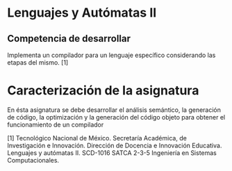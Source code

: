 # Lenguajes y Autómatas II 

## Competencia de desarrollar 
Implementa un compilador para un lenguaje específico considerando las etapas del mismo. [1]

# Caracterización de la asignatura
En ésta asignatura se debe desarrollar el análisis semántico, la generación de código,
la optimización y la generación del código objeto para obtener el funcionamiento de un compilador














[1] Tecnológico Nacional de México. 
Secretaría Académica, de Investigación e Innovación.
Dirección de Docencia e Innovación Educativa. 
Lenguajes y autómatas II. SCD-1016 SATCA 2-3-5
Ingeniería en Sistemas Computacionales.

